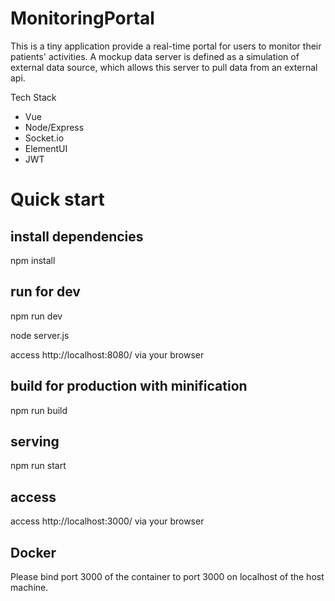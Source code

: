 # MonitoringPortal

This is a tiny application provide a real-time portal for users to monitor their patients' activities. A mockup data server is defined as a simulation of external data source, which allows this server to pull data from an external api. 

Tech Stack
- Vue
- Node/Express
- Socket.io
- ElementUI
- JWT



# Quick start

## install dependencies
npm install

## run for dev
npm run dev

node server.js

access http://localhost:8080/ via your browser



## build for production with minification
npm run build

## serving
npm run start

## access
access http://localhost:3000/ via your browser

## Docker
Please bind port 3000 of the container to port 3000 on localhost of the host machine.




